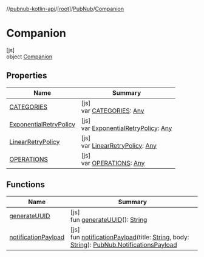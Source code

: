 //[pubnub-kotlin-api](../../../../index.md)/[[root]](../../index.md)/[PubNub](../index.md)/[Companion](index.md)

# Companion

[js]\
object [Companion](index.md)

## Properties

| Name | Summary |
|---|---|
| [CATEGORIES](-c-a-t-e-g-o-r-i-e-s.md) | [js]<br>var [CATEGORIES](-c-a-t-e-g-o-r-i-e-s.md): [Any](https://kotlinlang.org/api/latest/jvm/stdlib/kotlin-stdlib/kotlin/-any/index.html) |
| [ExponentialRetryPolicy](-exponential-retry-policy.md) | [js]<br>var [ExponentialRetryPolicy](-exponential-retry-policy.md): [Any](https://kotlinlang.org/api/latest/jvm/stdlib/kotlin-stdlib/kotlin/-any/index.html) |
| [LinearRetryPolicy](-linear-retry-policy.md) | [js]<br>var [LinearRetryPolicy](-linear-retry-policy.md): [Any](https://kotlinlang.org/api/latest/jvm/stdlib/kotlin-stdlib/kotlin/-any/index.html) |
| [OPERATIONS](-o-p-e-r-a-t-i-o-n-s.md) | [js]<br>var [OPERATIONS](-o-p-e-r-a-t-i-o-n-s.md): [Any](https://kotlinlang.org/api/latest/jvm/stdlib/kotlin-stdlib/kotlin/-any/index.html) |

## Functions

| Name | Summary |
|---|---|
| [generateUUID](generate-u-u-i-d.md) | [js]<br>fun [generateUUID](generate-u-u-i-d.md)(): [String](https://kotlinlang.org/api/latest/jvm/stdlib/kotlin-stdlib/kotlin/-string/index.html) |
| [notificationPayload](notification-payload.md) | [js]<br>fun [notificationPayload](notification-payload.md)(title: [String](https://kotlinlang.org/api/latest/jvm/stdlib/kotlin-stdlib/kotlin/-string/index.html), body: [String](https://kotlinlang.org/api/latest/jvm/stdlib/kotlin-stdlib/kotlin/-string/index.html)): [PubNub.NotificationsPayload](../-notifications-payload/index.md) |
